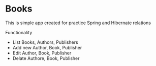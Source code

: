 # <h1>Books</h1>

<p>This is simple app created for practice Spring and Hibernate relations</p>
<p>Functionality</p>
<ul>
  <li>List Books, Authors, Publishers</li>
  <li>Add new Author, Book, Publisher</li>
  <li>Edit Author, Book, Publisher</li>
  <li>Delate Authore, Book, Publisher</li>
</ul>
